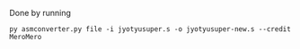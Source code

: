 Done by running
```console
py asmconverter.py file -i jyotyusuper.s -o jyotyusuper-new.s --credit MeroMero
```
